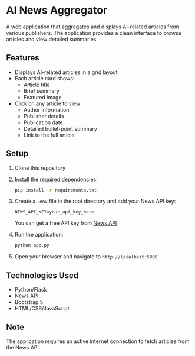 # AI News Aggregator

A web application that aggregates and displays AI-related articles from various publishers. The application provides a clean interface to browse articles and view detailed summaries.

## Features

- Displays AI-related articles in a grid layout
- Each article card shows:
  - Article title
  - Brief summary
  - Featured image
- Click on any article to view:
  - Author information
  - Publisher details
  - Publication date
  - Detailed bullet-point summary
  - Link to the full article

## Setup

1. Clone this repository
2. Install the required dependencies:
   ```bash
   pip install -r requirements.txt
   ```
3. Create a `.env` file in the root directory and add your News API key:
   ```
   NEWS_API_KEY=your_api_key_here
   ```
   You can get a free API key from [News API](https://newsapi.org/)

4. Run the application:
   ```bash
   python app.py
   ```
5. Open your browser and navigate to `http://localhost:5000`

## Technologies Used

- Python/Flask
- News API
- Bootstrap 5
- HTML/CSS/JavaScript

## Note

The application requires an active internet connection to fetch articles from the News API. 